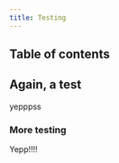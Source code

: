 ```yaml
---
title: Testing
---
```


## Table of contents

## Again, a test

yepppss

### More testing

Yepp!!!!
